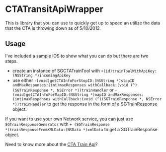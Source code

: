 CTATransitApiWrapper
=====================

This is library that you can use to quickly get up to speed an utilize the data that the CTA is throwing down as of 5/10/2012. 

Usage
--------

I've included a sample iOS to show what you can do but there are two steps. 

* create an instance of SGCTATrainTool with `+(id)trainToolWithApiKey:(NSString *)incomingApiKey`
* use either `-(void)getCTAInfoForStopID:(NSString *)stopID andMaxResponses:(int)maxResponses withCallback:(void (^)(SGTrainResponse *, NSError *))trainHandler` or `-(void)getCTAInfoForMapID:(NSString *)mapID andMaxResponses:(int)maxResponses withCallback:(void (^)(SGTrainResponse *, NSError *))trainHandler` to get the response in the form of a SGTrainResponse object.

If you want to use your own Network service, you can just use `SGTrainResponseGenerator` with `+ (SGTrainResponse *)trainResponseFromXMLData:(NSData *)xmlData` to get a SGTrainResponse object.

Need to know more about the [CTA Train Api](http://www.transitchicago.com/developers/ttdocs/default.aspx)?


 